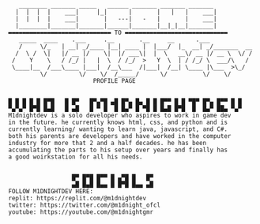        ________ _______ _____   ______ _______ _______ _______ 
      |  |  |  |    ___|     |_|      |       |   |   |    ___|
      |  |  |  |    ___|       |   ---|   -   |       |    ___|
      |________|_______|_______|______|_______|__|_|__|_______|
    ▬▬▬▬▬▬▬▬▬▬▬▬▬▬▬▬▬▬▬▬▬▬▬▬▬▬▬▬▬ TO ▬▬▬▬▬▬▬▬▬▬▬▬▬▬▬▬▬▬▬▬▬▬▬▬▬▬▬▬▬
       _____  ____    .___     .__       .__     __      .___           
       /     \/_   | __| _/____ |__| ____ |  |___/  |_  __| _/_______  __
      /  \ /  \|   |/ __ |/    \|  |/ ___\|  |  \   __\/ __ |/ __ \  \/ /
     /    Y    \   / /_/ |   |  \  / /_/  >   Y  \  | / /_/ \  ___/\   / 
     \____|__  /___\____ |___|  /__\___  /|___|  /__| \____ |\___  >\_/  
             \/         \/    \/  /_____/      \/          \/    \/      
                            PROFILE PAGE
                            
                                                               
    █ █ █ █ █ █▀█   █ █▀   █▀▄▀█ ▄█ █▀▄ █▄ █ █ █▀▀ █ █ ▀█▀ █▀▄ █▀▀ █ █
    ▀▄▀▄▀ █▀█ █▄█   █ ▄█   █ ▀ █  █ █▄▀ █ ▀█ █ █▄█ █▀█  █  █▄▀ ██▄ ▀▄▀
    M1dnightdev is a solo developer who aspires to work in game dev
    in the future. he currently knows html, css, and python and is
    currently learning/ wanting to learn java, javascript, and C#.
    both his parents are developers and have worked in the computer 
    industry for more that 2 and a half decades. he has been
    accumulating the parts to his setup over years and finally has
    a good woirkstation for all his needs.
 
                         
                      █▀ █▀█ █▀▀ █ ▄▀█ █   █▀
                      ▄█ █▄█ █▄▄ █ █▀█ █▄▄ ▄█
    FOLLOW M1DNIGHTDEV HERE:
    replit: https://replit.com/@m1dnightdev
    twitter: https://twitter.com/@m1dnight_ofcl
    youtube: https://youtube.com/@m1dnightgmr
